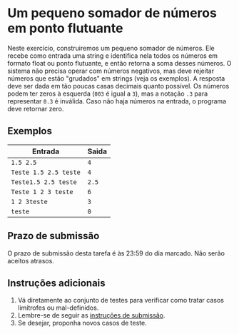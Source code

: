 # Um pequeno somador de números em ponto flutuante

Neste exercício, construiremos um pequeno somador de números. Ele recebe como
entrada uma string e identifica nela todos os números em formato float ou ponto
flutuante, e então retorna a soma desses números. O sistema não precisa operar
com números negativos, mas deve rejeitar números que estão "grudados" em strings
(veja os exemplos). A resposta deve ser dada em tão poucas casas decimais quanto
possível. Os números podem ter zeros à esquerda (`003` é igual a `3`),
mas a notação `.3` para representar `0.3` é inválida. Caso não haja números na
entrada, o programa deve retornar zero.

## Exemplos

Entrada | Saida
------- | -----
`1.5 2.5` | `4`
`Teste 1.5 2.5 teste` | `4`
`Teste1.5 2.5 teste` | `2.5`
`Teste 1 2 3 teste` | `6`
`1 2 3teste` | `3`
`teste`  | `0`


## Prazo de submissão
O prazo de submissão desta tarefa é às 23:59 do dia marcado. Não serão aceitos
atrasos.

## Instruções adicionais

1. Vá diretamente ao conjunto de testes para verificar como tratar casos
   limítrofes ou mal-definidos.
1. Lembre-se de seguir as [instruções de submissão](docs/instrucoes.md).
1. Se desejar, proponha novos casos de teste.
